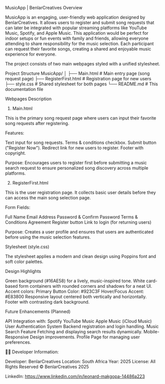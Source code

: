 MusicApp | BenlarCreatives
Overview

MusicApp is an engaging, user-friendly web application designed by BenlarCreatives.
It allows users to register and submit song requests that can later be integrated with popular streaming platforms like YouTube Music, Spotify, and Apple Music.
This application would be perfect for indoor setups or fun events with family and friends, allowing everyone attending to share responsibility for the music selection. Each participant can request their favorite songs, creating a shared and enjoyable music experience for everyone.

The project consists of two main webpages styled with a unified stylesheet.

Project Structure
MusicApp/
│
├── Main.html              # Main entry page (song request page)
├── RegisterFirst.html     # Registration page for new users
├── style.css              # Shared stylesheet for both pages
└── README.md              # This documentation file

Webpages Description
1. Main.html

This is the primary song request page where users can input their favorite song requests after registering.

Features:

  Text input for song requests.
  Terms & conditions checkbox.
  Submit button ("Register Now").
  Redirect link for new users to register.
  Footer with copyright.

Purpose:
Encourages users to register first before submitting a music search request to ensure personalized song discovery across multiple platforms.

2. RegisterFirst.html

This is the user registration page.
It collects basic user details before they can access the main song selection page.

Form Fields:

  Full Name
  Email Address
  Password & Confirm Password
  Terms & Conditions Agreement
  Register button
  Link to login (for returning users)

Purpose:
Creates a user profile and ensures that users are authenticated before using the music selection features.

Stylesheet (style.css)

The stylesheet applies a modern and clean design using Poppins font and soft color palettes.

Design Highlights

  Green background (#16AE58) for a lively, music-inspired tone.
  White card-based form containers with rounded corners and shadows for a neat UI.
  Accent colors:
    Primary Button Color: #923C3F
    Hover/Focus Accent: #E83800
  Responsive layout centered both vertically and horizontally.
  Footer with contrasting dark background.

Future Enhancements (Planned)

  API Integration with:
    Spotify
    YouTube Music
    Apple Music (iCloud Music)
  User Authentication System
    Backend registration and login handling.
  Music Search Feature
    Fetching and displaying search results dynamically.
  Mobile-Responsive Design improvements.
  Profile Page for managing user preferences.

🧑‍💻 Developer Information:

Developer: BenlarCreatives
Location: South Africa
Year: 2025
License: All Rights Reserved © BenlarCreatives 2025

LinkedIn: https://www.linkedin.com/in/leonard-makgopa-14486a223
